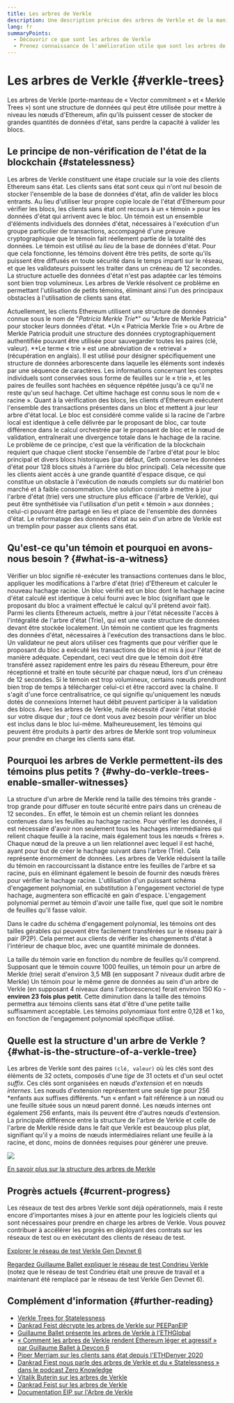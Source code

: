 ```yaml
---
title: Les arbres de Verkle
description: Une description précise des arbres de Verkle et de la manière dont ceux-ci seront utilisés pour mettre à niveau Ethereum.
lang: fr
summaryPoints:
  - Découvrir ce que sont les arbres de Verkle
  - Prenez connaissance de l'amélioration utile que sont les arbres de Verkle pour Ethereum
---
```


# Les arbres de Verkle {#verkle-trees}

Les arbres de Verkle (porte-manteau de « Vector commitment » et « Merkle Trees ») sont une structure de données qui peut être utilisée pour mettre à niveau les nœuds d'Ethereum, afin qu'ils puissent cesser de stocker de grandes quantités de données d'état, sans perdre la capacité à valider les blocs.

## Le principe de non-vérification de l'état de la blockchain {#statelessness}

Les arbres de Verkle constituent une étape cruciale sur la voie des clients Ethereum sans état. Les clients sans état sont ceux qui n'ont nul besoin de stocker l'ensemble de la base de données d'état, afin de valider les blocs entrants. Au lieu d'utiliser leur propre copie locale de l'état d'Ethereum pour vérifier les blocs, les clients sans état ont recours à un « témoin » pour les données d'état qui arrivent avec le bloc. Un témoin est un ensemble d'éléments individuels des données d'état, nécessaires à l'exécution d'un groupe particulier de transactions, accompagné d'une preuve cryptographique que le témoin fait réellement partie de la totalité des données. Le témoin est utilisé _au lieu_ de la base de données d'état. Pour que cela fonctionne, les témoins doivent être très petits, de sorte qu'ils puissent être diffusés en toute sécurité dans le temps imparti sur le réseau, et que les validateurs puissent les traiter dans un créneau de 12 secondes. La structure actuelle des données d'état n'est pas adaptée car les témoins sont bien trop volumineux. Les arbres de Verkle résolvent ce problème en permettant l'utilisation de petits témoins, éliminant ainsi l'un des principaux obstacles à l'utilisation de clients sans état.

<ExpandableCard title="Pourquoi voulons-nous des clients sans état ?" eventCategory="/roadmap/verkle-trees" eventName="clicked why do we want stateless clients?">

Actuellement, les clients Ethereum utilisent une structure de données connue sous le nom de "*Patricia Merkle Trie**" ou "Arbre de Merkle Patricia" pour stocker leurs données d'état.
*Un « Patricia Merkle Trie » ou Arbre de Merkle Patricia produit une structure des données cryptographiquement authentifiée pouvant être utilisée pour sauvegarder toutes les paires (clé, valeur).
**Le terme « trie » est une abréviation de « retrieval » (récupération en anglais). Il est utilisé pour désigner spécifiquement une structure de données arborescente dans laquelle les éléments sont indexés par une séquence de caractères. Les informations concernant les comptes individuels sont conservées sous forme de feuilles sur le « trie », et les paires de feuilles sont hachées en séquence répétée jusqu'à ce qu'il ne reste qu'un seul hachage. Cet ultime hachage est connu sous le nom de « racine ». Quant à la vérification des blocs, les clients d'Ethereum exécutent l'ensemble des transactions présentes dans un bloc et mettent à jour leur arbre d'état local. Le bloc est considéré comme valide si la racine de l'arbre local est identique à celle délivrée par le proposant de bloc, car toute différence dans le calcul orchestrée par le proposant de bloc et le nœud de validation, entraînerait une divergence totale dans le hachage de la racine. Le problème de ce principe, c'est que la vérification de la blockchain requiert que chaque client stocke l'ensemble de l'arbre d'état pour le bloc principal et divers blocs historiques (par défaut, Geth conserve les données d'état pour 128 blocs situés à l'arrière du bloc principal). Cela nécessite que les clients aient accès à une grande quantité d'espace disque, ce qui constitue un obstacle à l'exécution de nœuds complets sur du matériel bon marché et à faible consommation. Une solution consiste à mettre à jour l'arbre d'état (trie) vers une structure plus efficace (l'arbre de Verkle), qui peut être synthétisée via l'utilisation d'un petit « témoin » aux données ; celui-ci pouvant être partagé en lieu et place de l'ensemble des données d'état. Le reformatage des données d'état au sein d'un arbre de Verkle est un tremplin pour passer aux clients sans état.

</ExpandableCard>

## Qu'est-ce qu'un témoin et pourquoi en avons-nous besoin ? {#what-is-a-witness}

Vérifier un bloc signifie ré-exécuter les transactions contenues dans le bloc, appliquer les modifications à l'arbre d'état (trie) d'Ethereum et calculer le nouveau hachage racine. Un bloc vérifié est un bloc dont le hachage racine d'état calculé est identique à celui fourni avec le bloc (signifiant que le proposant du bloc a vraiment effectué le calcul qu'il prétend avoir fait). Parmi les clients Ethereum actuels, mettre à jour l'état nécessite l'accès à l'intégralité de l'arbre d'état (Trie), qui est une vaste structure de données devant être stockée localement. Un témoin ne contient que les fragments des données d'état, nécessaires à l'exécution des transactions dans le bloc. Un validateur ne peut alors utiliser ces fragments que pour vérifier que le proposant du bloc a exécuté les transactions de bloc et mis à jour l'état de manière adéquate. Cependant, ceci veut dire que le témoin doit être transféré assez rapidement entre les pairs du réseau Ethereum, pour être réceptionné et traité en toute sécurité par chaque nœud, lors d'un créneau de 12 secondes. Si le témoin est trop volumineux, certains nœuds prendront bien trop de temps à télécharger celui-ci et être raccord avec la chaîne. Il s'agit d'une force centralisatrice, ce qui signifie qu'uniquement les nœuds dotés de connexions Internet haut débit peuvent participer à la validation des blocs. Avec les arbres de Verkle, nulle nécessité d'avoir l'état stocké sur votre disque dur ; _tout_ ce dont vous avez besoin pour vérifier un bloc est inclus dans le bloc lui-même. Malheureusement, les témoins qui peuvent être produits à partir des arbres de Merkle sont trop volumineux pour prendre en charge les clients sans état.

## Pourquoi les arbres de Verkle permettent-ils des témoins plus petits ? {#why-do-verkle-trees-enable-smaller-witnesses}

La structure d'un arbre de Merkle rend la taille des témoins très grande - trop grande pour diffuser en toute sécurité entre pairs dans un créneau de 12 secondes.. En effet, le témoin est un chemin reliant les données contenues dans les feuilles au hachage racine. Pour vérifier les données, il est nécessaire d'avoir non seulement tous les hachages intermédiaires qui relient chaque feuille à la racine, mais également tous les nœuds « frères ». Chaque nœud de la preuve a un lien relationnel avec lequel il est haché, ayant pour but de créer le hachage suivant dans l'arbre (Trie). Cela représente énormément de données.  Les arbres de Verkle réduisent la taille du témoin en raccourcissant la distance entre les feuilles de l'arbre et sa racine, puis en éliminant également le besoin de fournir des nœuds frères pour vérifier le hachage racine. L'utilisation d'un puissant schéma d'engagement polynomial, en substitution à l'engagement vectoriel de type hachage, augmentera son efficacité en gain d'espace. L'engagement polynomial permet au témoin d'avoir une taille fixe, quel que soit le nombre de feuilles qu'il fasse valoir.

Dans le cadre du schéma d'engagement polynomial, les témoins ont des tailles gérables qui peuvent être facilement transférées sur le réseau pair à pair (P2P). Cela permet aux clients de vérifier les changements d'état à l'intérieur de chaque bloc, avec une quantité minimale de données.

<ExpandableCard title="Dans quelle mesure exacte les arbres de Verkle peuvent-ils réduire la taille des témoins ?" eventCategory="/roadmap/verkle-trees" eventName="clicked exactly how much can Verkle trees reduce witness size?">

La taille du témoin varie en fonction du nombre de feuilles qu'il comprend. Supposant que le témoin couvre 1000 feuilles, un témoin pour un arbre de Merkle (trie) serait d'environ 3,5 MB (en supposant 7 niveaux dudit arbre de Merkle) Un témoin pour le même genre de données au sein d'un arbre de Verkle (en supposant 4 niveaux dans l'arborescence) ferait environ 150 Ko - **environ 23 fois plus petit**. Cette diminution dans la taille des témoins permettra aux témoins clients sans état d'être d'une petite taille suffisamment acceptable. Les témoins polynomiaux font entre 0,128 et 1 ko, en fonction de l'engagement polynomial spécifique utilisé.

</ExpandableCard>

## Quelle est la structure d'un arbre de Verkle ? {#what-is-the-structure-of-a-verkle-tree}

Les arbres de Verkle sont des paires `(clé, valeur)` où les clés sont des éléments de 32 octets, composés d'une _tige_ de 31 octets et d'un seul octet _suffix_. Ces clés sont organisées en nœuds _d'extension_ et en nœuds _internes_. Les nœuds d'extension représentent une seule tige pour 256 *enfants aux suffixes différents. *un « enfant » fait référence à un nœud ou une feuille située sous un nœud parent donné.  Les nœuds internes ont également 256 enfants, mais ils peuvent être d'autres nœuds d'extension. La principale différence entre la structure de l'arbre de Verkle et celle de l'arbre de Merkle réside dans le fait que Verkle est beaucoup plus plat, signifiant qu'il y a moins de nœuds intermédiaires reliant une feuille à la racine, et donc, moins de données requises pour générer une preuve.

![](./verkle.png)

[En savoir plus sur la structure des arbres de Merkle](https://blog.ethereum.org/2021/12/02/verkle-tree-structure)

## Progrès actuels {#current-progress}

Les réseaux de test des arbres Verkle sont déjà opérationnels, mais il reste encore d'importantes mises à jour en attente pour les logiciels clients qui sont nécessaires pour prendre en charge les arbres de Verkle. Vous pouvez contribuer à accélérer les progrès en déployant des contrats sur les réseaux de test ou en exécutant des clients de réseau de test.

[Explorer le réseau de test Verkle Gen Devnet 6](https://verkle-gen-devnet-6.ethpandaops.io/)

[Regardez Guillaume Ballet expliquer le réseau de test Condrieu Verkle](https://www.youtube.com/watch?v=cPLHFBeC0Vg) (notez que le réseau de test Condrieu était une preuve de travail et a maintenant été remplacé par le réseau de test Verkle Gen Devnet 6).

## Complément d'information {#further-reading}

- [Verkle Trees for Statelessness](https://verkle.info/)
- [Dankrad Feist décrypte les arbres de Verkle sur PEEPanEIP](https://www.youtube.com/watch?v=RGJOQHzg3UQ)
- [Guillaume Ballet présente les arbres de Verkle à l'ETHGlobal](https://www.youtube.com/watch?v=f7bEtX3Z57o)
- [« Comment les arbres de Verkle rendent Ethereum léger et agressif » par Guillaume Ballet à Devcon 6](https://www.youtube.com/watch?v=Q7rStTKwuYs)
- [Piper Merriam sur les clients sans état depuis l'ETHDenver 2020](https://www.youtube.com/watch?v=0yiZJNciIJ4)
- [Dankrad Fiest nous parle des arbres de Verkle et du « Statelessness » dans le podcast Zero Knowledge](https://zeroknowledge.fm/podcast/202/)
- [Vitalik Buterin sur les arbres de Verkle](https://vitalik.eth.limo/general/2021/06/18/verkle.html)
- [Dankrad Feist sur les arbres de Verkle](https://dankradfeist.de/ethereum/2021/06/18/verkle-trie-for-eth1.html)
- [Documentation EIP sur l'Arbre de Verkle](https://notes.ethereum.org/@vbuterin/verkle_tree_eip#Illustration)
